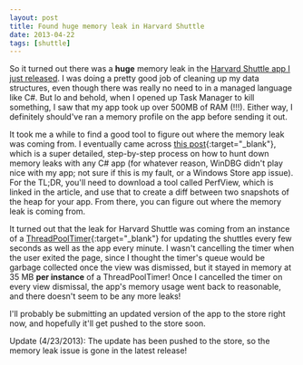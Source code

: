 ```yaml
---
layout: post
title: Found huge memory leak in Harvard Shuttle
date: 2013-04-22
tags: [shuttle]
---
```


So it turned out there was a <b>huge</b> memory leak in the [Harvard Shuttle app I just released](http://bit.ly/11ugIYE). I was doing a pretty good job of cleaning up my data structures, even though there was really no need to in a managed language like C#. But lo and behold, when I opened up Task Manager to kill something, I saw that my app took up over 500MB of RAM (!!!). Either way, I definitely should've ran a memory profile on the app before sending it out.

<!--more-->

It took me a while to find a good tool to figure out where the memory leak was coming from. I eventually came across [this post](http://msdn.microsoft.com/en-us/magazine/jj721593.aspx){:target="_blank"}, which is a super detailed, step-by-step process on how to hunt down memory leaks with any C# app (for whatever reason, WinDBG didn't play nice with my app; not sure if this is my fault, or a Windows Store app issue). For the TL;DR, you'll need to download a tool called PerfView, which is linked in the article, and use that to create a diff between two snapshots of the heap for your app. From there, you can figure out where the memory leak is coming from.

It turned out that the leak for Harvard Shuttle was coming from an instance of a [ThreadPoolTimer](http://msdn.microsoft.com/en-us/library/windows/apps/windows.system.threading.threadpooltimer.aspx){:target="_blank"} for updating the shuttles every few seconds as well as the app every minute. I wasn't cancelling the timer when the user exited the page, since I thought the timer's queue would be garbage collected once the view was dismissed, but it stayed in memory at 35 MB <b>per instance</b> of a ThreadPoolTimer!  Once I cancelled the timer on every view dismissal, the app's memory usage went back to reasonable, and there doesn't seem to be any more leaks!

I'll probably be submitting an updated version of the app to the store right now, and hopefully it'll get pushed to the store soon.

Update (4/23/2013): The update has been pushed to the store, so the memory leak issue is gone in the latest release!